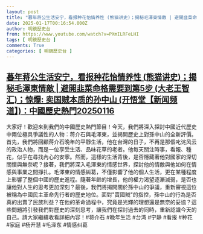 ```yaml
---
layout: post
title: "暮年蒋公生活安宁，看报种花怡情养性 (熊猫讲史)；揭秘毛澤東情敵 | 避開韭菜命格需要到第5步 (大老王智汇)；惊爆: 卖国贼本质的孙中山 (开悟堂【新闻频道】)：中國歷史熱門20250116"
date: 2025-01-17T00:16:54.000Z
author: 明鏡歷史台
from: https://www.youtube.com/watch?v=PXmILRFeLHI
tags: [ 明鏡歷史台 ]
comments: True
categories: [ 明鏡歷史台 ]
---
```

<!--1737073014000-->
[暮年蒋公生活安宁，看报种花怡情养性 (熊猫讲史)；揭秘毛澤東情敵 | 避開韭菜命格需要到第5步 (大老王智汇)；惊爆: 卖国贼本质的孙中山 (开悟堂【新闻频道】)：中國歷史熱門20250116](https://www.youtube.com/watch?v=PXmILRFeLHI)
------

<div>
大家好！歡迎來到我們的中國歷史熱門節目！今天，我們將深入探討中國近代歷史中兩位極具爭議性的人物：蒋介石與毛澤東，並揭開歷史上對孫中山的全新評價。 首先，我們將回顧蒋介石晚年的平靜生活，他在台灣的日子，不再是那個叱诧风云的政治人物，而是一位享受生活、品味花草的老者。他每天關注時事，看報、種花，似乎在尋找內心的安寧。然而，這樣的生活背後，是否隱藏著他對國家的深切關懷與無奈呢？接著，我們將深入毛澤東的情感世界，探討他的情敵與他如何在情感與事業之間掙扎。毛澤東的情感糾葛，不僅影響了他的個人生活，更在某種程度上影響了整個中國的歷史進程。隨著年齡的增長，他的權力渴望逐漸減弱，是否也讓他對人生的思考更加深刻？最後，我們將揭開關於孫中山的爭議，重新審視這位被稱為中國民主革命先行者的歷史地位。面對"賣國賊"的指控，孫中山的行為是否真的出賣了民族利益？在他的革命過程中，究竟是光輝的理想還是無奈的妥協？這些問題將引發我們對歷史的深刻思考，讓我們在探討過去的同時，重新認識今天的自己。請大家繼續收看詳細內容！#蒋介石 #晚年生活 #台湾 #宁静 #看报 #种花 #家庭 #杨开慧 #毛泽东 #情感纠葛
</div>
